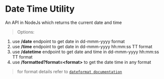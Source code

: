 # Date Time Utility
An API in NodeJs which returns the current date and time

> Options:
1. use **/date** endpoint to get date in dd-mmm-yyyy format
2. use **/time** endpoint to get date in dd-mmm-yyyy hh:mm:ss TT format
3. use **/datetime** endpoint to get date and time in dd-mmm-yyyy  hh:mm:ss TT format
4. use **/formatted?format=\<format\>** to get the date time in any format
> for format details refer to <a href="https://www.npmjs.com/package/dateformat" target="_blank">`dateformat documentation`</a>
